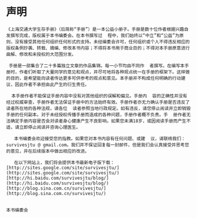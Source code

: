 # 声明



    《上海交通大学生存手册》（后简称“手册”）是一本公益小册子。手册是数十位作者根据兴趣自发撰写完成，版权属于本书编委会。在本书撰写过  程中，我们始终以“中立”和“公益”为原则，没有接受其他任何组织任何形式的支持。未经编委会许可，任何组织或个人不得违反相应的版权条例抄袭、转载、摘编、修改本书内容；不得将本书用于商业目的；不得对本手册原意进行曲解、修改和未授权的大范围分发。

     手册是一部集合了二十多篇独立文章的作品集锦。每一小节均由不同作  者撰写。在编写本手册时，作者们听取了大量同学的意见和观点，并尽可地将各种观点统一在手册的框架下。这样做的目的，是希望能向读者传达更多可供参考的观点和意见。本手册并不构成任何明确的行动建议，因此作者不承担由此产生的衍生责任。

      本手册作者不能保证手册内容中没有对其他组织的误解和偏见。手册内  容的正确性并没有经过权威审查，手册作者无法保证手册中的方法始终有效。手册作者亦无力确认手册是否违反了读者所在地的各种法规，请各位  读者参照当地行政规定。如有违反，请您停止阅读并立即销毁手册的任何副本。对于未经授权传播手册而造成的各种问题，手册作者概不负责。手  册作者无法确定手册内容是否会对读者身心健康产生不良影响。如果您未满18岁，或因阅读手册而产生不适，请立即停止阅读并咨询心理医生。

       本书编委会欢迎接受您的指教。如果您对本书内容有任何问题、或建  议，请联络我们：survivesjtu @ gmail.com。我们并不保证回复每一封邮件，但是我们会认真接受并思考您的意见，并在后续版本中做出相应的改进。

       在以下网站上，我们将会提供本书最新电子版下载： [http://sites.google.com/site/survivesjtu/](http://sites.google.com/site/survivesjtu/) [http://hi.baidu.com/survivesjtu/blog/](http://hi.baidu.com/survivesjtu/blog/) [http://blog.sina.com.cn/survivesjtu/](http://blog.sina.com.cn/survivesjtu/)

                                                                                                                                                      本书编委会

